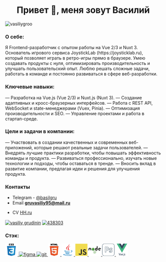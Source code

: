 <h1 align="center">Привет 👋, меня зовут Василий</h1>
<p align="left"> <img src="https://komarev.com/ghpvc/?username=vasiliygroo&label=Profile%20views&color=0e75b6&style=flat" alt="vasiliygroo" /> </p>

<h3 align="left">О себе:</h3>
Я Frontend-разработчик с опытом работы на Vue 2/3 и Nuxt 3. Основатель игрового сервиса JoystickLab (https://joysticklab.ru), который позволяет играть в ретро-игры прямо в браузере. Умею создавать продукты с нуля, оптимизировать производительность и улучшать пользовательский опыт. Люблю решать сложные задачи, работать в команде и постоянно развиваться в сфере веб-разработки.

<h3 align="left">Ключевые навыки:</h3>
— Разработка на Vue.js (Vue 2/3) и Nuxt.js (Nuxt 3).
— Создание адаптивных и кросс-браузерных интерфейсов.
— Работа с REST API, WebSocket и state-менеджерами (Vuex, Pinia).
— Оптимизация производительности и SEO.
— Управление проектами и работа в стартап-среде.

<h3 align="left">Цели и задачи в компании:</h3>
— Участвовать в создании качественных и современных веб-приложений, которые решают реальные задачи пользователей.
— Внедрять лучшие практики разработки, чтобы повышать эффективность команды и продукта.
— Развиваться профессионально, изучать новые технологии и подходы, чтобы оставаться в тренде.
— Вносить вклад в развитие компании, предлагая идеи и решения для улучшения продукта.

<h3 align="left">Контакты</h3>

- Telegram - [@basilgru](https://t.me/basilgru)
- Email **gruvasiliy95@mail.ru** <p align="left">
- CV [HH.ru](https://hh.ru/resume/91a24620ff08621ce80039ed1f54707a444765)

<a href="https://www.linkedin.com/in/vasiliy-grudinin-495565217/" target="blank"><img align="center" src="https://raw.githubusercontent.com/rahuldkjain/github-profile-readme-generator/master/src/images/icons/Social/linked-in-alt.svg" alt="vasiliy grudinin" height="20" width="30" /></a>
<a href="https://stackoverflow.com/users/16061517" target="blank"><img align="center" src="https://raw.githubusercontent.com/rahuldkjain/github-profile-readme-generator/master/src/images/icons/Social/stack-overflow.svg" alt="438303" height="20" width="30" /></a>
</p>


<h3 align="left">Стэк:</h3>
<p align="left"> <a href="https://www.w3schools.com/css/" target="_blank" rel="noreferrer"> <img src="https://raw.githubusercontent.com/devicons/devicon/master/icons/css3/css3-original-wordmark.svg" alt="css3" width="40" height="40"/> </a> <a href="https://www.figma.com/" target="_blank" rel="noreferrer"> <img src="https://www.vectorlogo.zone/logos/figma/figma-icon.svg" alt="figma" width="40" height="40"/> </a> <a href="https://git-scm.com/" target="_blank" rel="noreferrer"> <img src="https://www.vectorlogo.zone/logos/git-scm/git-scm-icon.svg" alt="git" width="40" height="40"/> </a> <a href="https://www.w3.org/html/" target="_blank" rel="noreferrer"> <img src="https://raw.githubusercontent.com/devicons/devicon/master/icons/html5/html5-original-wordmark.svg" alt="html5" width="40" height="40"/> </a> <a href="https://www.java.com" target="_blank" rel="noreferrer"> <img src="https://raw.githubusercontent.com/devicons/devicon/master/icons/java/java-original.svg" alt="java" width="40" height="40"/> </a> <a href="https://developer.mozilla.org/en-US/docs/Web/JavaScript" target="_blank" rel="noreferrer"> <img src="https://raw.githubusercontent.com/devicons/devicon/master/icons/javascript/javascript-original.svg" alt="javascript" width="40" height="40"/> </a> <a href="https://nodejs.org" target="_blank" rel="noreferrer"> <img src="https://raw.githubusercontent.com/devicons/devicon/master/icons/nodejs/nodejs-original-wordmark.svg" alt="nodejs" width="40" height="40"/> </a> <a href="https://www.photoshop.com/en" target="_blank" rel="noreferrer"> <img src="https://raw.githubusercontent.com/devicons/devicon/master/icons/photoshop/photoshop-line.svg" alt="photoshop" width="40" height="40"/> </a> <a href="https://ru.vuejs.org/" target="_blank" rel="noreferrer"> <img src="https://raw.githubusercontent.com/devicons/devicon/master/icons/vuejs/vuejs-original-wordmark.svg" alt="vuejs" width="40" height="40"/> </a>
</a> </p>


